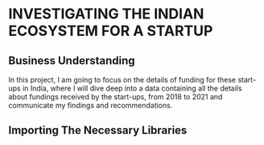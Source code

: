 # INVESTIGATING THE INDIAN ECOSYSTEM FOR A STARTUP
## Business Understanding

In this project, I am going to focus on the details of funding for these start-ups in India, where I will dive deep into a data containing all the details about fundings received by the start-ups, from 2018 to 2021 and communicate my findings and recommendations.
## Importing The Necessary Libraries
